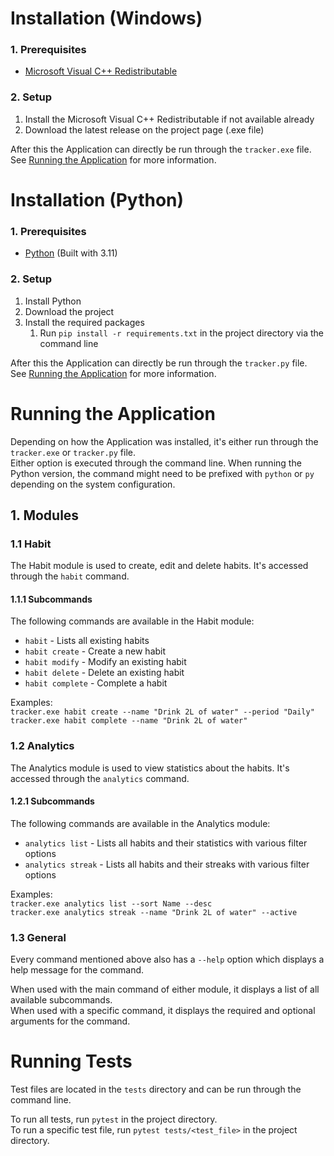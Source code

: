 # Installation (Windows)
### 1. Prerequisites
- [Microsoft Visual C++ Redistributable](https://learn.microsoft.com/en-US/cpp/windows/latest-supported-vc-redist?view=msvc-170)

### 2. Setup
1. Install the Microsoft Visual C++ Redistributable if not available already
2. Download the latest release on the project page (.exe file)

After this the Application can directly be run through the `tracker.exe` file.<br>
See [Running the Application](#running-the-application) for more information.

# Installation (Python)

### 1. Prerequisites
- [Python](https://www.python.org/downloads/) (Built with 3.11)

### 2. Setup
1. Install Python
2. Download the project
3. Install the required packages
   1. Run `pip install -r requirements.txt` in the project directory via the command line

After this the Application can directly be run through the `tracker.py` file.<br>
See [Running the Application](#running-the-application) for more information.

# Running the Application

Depending on how the Application was installed, it's either run through the `tracker.exe` or `tracker.py` file.<br>
Either option is executed through the command line. When running the Python version, the command might need to be prefixed with `python` or `py` depending on the system configuration.

## 1. Modules

### 1.1 Habit

The Habit module is used to create, edit and delete habits. It's accessed through the `habit` command.

#### 1.1.1 Subcommands

The following commands are available in the Habit module:
- `habit` - Lists all existing habits
- `habit create` - Create a new habit
- `habit modify` - Modify an existing habit
- `habit delete` - Delete an existing habit
- `habit complete` - Complete a habit

Examples:<br>
`tracker.exe habit create --name "Drink 2L of water" --period "Daily"`<br>
`tracker.exe habit complete --name "Drink 2L of water"`

### 1.2 Analytics

The Analytics module is used to view statistics about the habits. It's accessed through the `analytics` command.

#### 1.2.1 Subcommands

The following commands are available in the Analytics module:
- `analytics list` - Lists all habits and their statistics with various filter options
- `analytics streak` - Lists all habits and their streaks with various filter options

Examples:<br>
`tracker.exe analytics list --sort Name --desc`<br>
`tracker.exe analytics streak --name "Drink 2L of water" --active`

### 1.3 General

Every command mentioned above also has a `--help` option which displays a help message for the command.<br>

When used with the main command of either module, it displays a list of all available subcommands.<br>
When used with a specific command, it displays the required and optional arguments for the command.

# Running Tests

Test files are located in the `tests` directory and can be run through the command line.<br>

To run all tests, run `pytest` in the project directory.<br>
To run a specific test file, run `pytest tests/<test_file>` in the project directory.<br>
